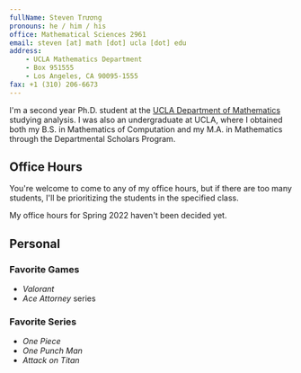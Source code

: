 ```yaml
---
fullName: Steven Trương
pronouns: he / him / his
office: Mathematical Sciences 2961
email: steven [at] math [dot] ucla [dot] edu
address:
    - UCLA Mathematics Department
    - Box 951555
    - Los Angeles, CA 90095-1555
fax: +1 (310) 206-6673
---
```


I'm a second year Ph.D. student at the [UCLA Department of Mathematics](https://ww3.math.ucla.edu/) studying analysis. I was also an undergraduate at UCLA, where I obtained both my B.S. in Mathematics of Computation and my M.A. in Mathematics through the Departmental Scholars Program.

## Office Hours

You're welcome to come to any of my office hours, but if there are too many students, I'll be prioritizing the students in the specified class.

My office hours for Spring 2022 haven't been decided yet.

<!-- This quarter, all my office hours will be online.

### Zoom

-   Tuesdays, 11:00am - 12:00pm (MATH 32B, [Zoom](https://ucla.zoom.us/j/92072800014?pwd=azh1dk9aQXVNOWF3aTZnR1ZSdFdzZz09))
-   Thursdays, 12:00pm - 1:00pm (MATH 131B, [Zoom](https://ucla.zoom.us/j/92204020783?pwd=ZWRZbDJMWDc0aVJobGhkbXF0KzdIZz09))
-   Fridays, 11:00am - 12:00pm (Open Office Hours, [Zoom](https://ucla.zoom.us/j/91283877691?pwd=VFdIMk10RExMcXM4cTF1azNIUnBFUT09)) -->

## Personal

### Favorite Games

-   _Valorant_
-   _Ace Attorney_ series

### Favorite Series

-   _One Piece_
-   _One Punch Man_
-   _Attack on Titan_
